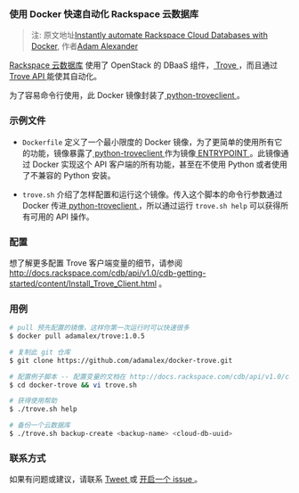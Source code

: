 ### 使用 Docker 快速自动化 Rackspace 云数据库
>注: 原文地址[Instantly automate Rackspace Cloud Databases with Docker](https://github.com/adamalex/docker-trove), 作者[Adam Alexander](https://twitter.com/adamalex)

[ Rackspace 云数据库](http://www.rackspace.com/cloud/databases/) 使用了 OpenStack 的 DBaaS 组件，[ Trove ](https://wiki.openstack.org/wiki/Trove)，而且通过[ Trove API ](http://docs.openstack.org/developer/trove/) 能使其自动化。

为了容易命令行使用，此 Docker 镜像封装了[ python-troveclient ](https://pypi.python.org/pypi/python-troveclient)。

### 示例文件

* `Dockerfile` 定义了一个最小限度的 Docker 镜像，为了更简单的使用所有它的功能，镜像暴露了[ python-troveclient ](https://pypi.python.org/pypi/python-troveclient)作为镜像[ ENTRYPOINT ](http://docs.docker.com/reference/builder/#entrypoint)。此镜像通过 Docker 实现这个 API 客户端的所有功能，甚至在不使用 Python 或者使用了不兼容的 Python 安装。

* `trove.sh` 介绍了怎样配置和运行这个镜像。传入这个脚本的命令行参数通过 Docker 传进[ python-troveclient ](https://pypi.python.org/pypi/python-troveclient)，所以通过运行 `trove.sh help` 可以获得所有可用的 API 操作。

### 配置

想了解更多配置 Trove 客户端变量的细节，请参阅 http://docs.rackspace.com/cdb/api/v1.0/cdb-getting-started/content/Install_Trove_Client.html 。

### 用例

```bash
# pull 预先配置的镜像，这样你第一次运行时可以快速很多
$ docker pull adamalex/trove:1.0.5

# 复制此 git 仓库
$ git clone https://github.com/adamalex/docker-trove.git

# 配置例子脚本 -- 配置变量的文档在 http://docs.rackspace.com/cdb/api/v1.0/cdb-getting-started/content/Install_Trove_Client.html。
$ cd docker-trove && vi trove.sh

# 获得使用帮助
$ ./trove.sh help

# 备份一个云数据库
$ ./trove.sh backup-create <backup-name> <cloud-db-uuid>
```

### 联系方式

如果有问题或建议，请联系 [ Tweet ](https://twitter.com/adamalex) 或 [开启一个 issue ](https://github.com/adamalex/docker-trove/issues)。

